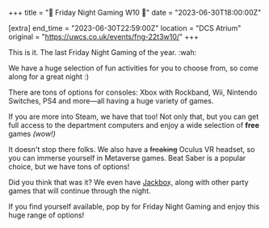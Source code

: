 +++
title = "👾 Friday Night Gaming W10 👾"
date = "2023-06-30T18:00:00Z"

[extra]
end_time = "2023-06-30T22:59:00Z"
location = "DCS Atrium"
original = "https://uwcs.co.uk/events/fng-22t3w10/"
+++

This is it. The last Friday Night Gaming of the year. :wah:

We have a huge selection of fun activities for you to choose from, so come along for a great night :)

There are tons of options for consoles: Xbox with Rockband, Wii, Nintendo Switches, PS4 and more—all having a huge variety of games.

If you are more into Steam, we have that too! Not only that, but you can get full access to the department computers and enjoy a wide selection of **free** games *(wow!)*

It doesn't stop there folks. We also have a ~~freaking~~ Oculus VR headset, so you can immerse yourself in Metaverse games. Beat Saber is a popular choice, but we have tons of options!

Did you think that was it? We even have J͟a͟c͟k͟b͟o͟x͟, along with other party games that will continue through the night. 

If you find yourself available, pop by for Friday Night Gaming and enjoy this huge range of options!
